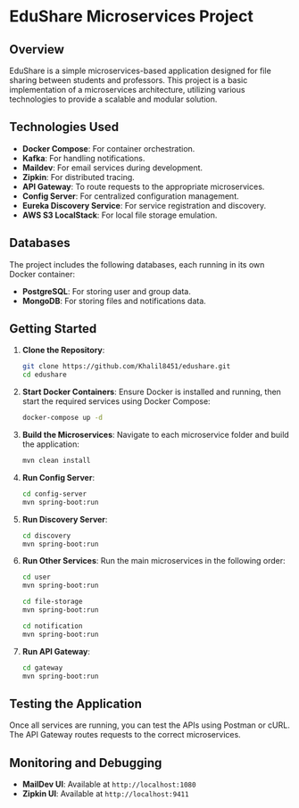 # EduShare Microservices Project

## Overview

EduShare is a simple microservices-based application designed for file sharing between students and professors. This project is a basic implementation of a microservices architecture, utilizing various technologies to provide a scalable and modular solution.

## Technologies Used

- **Docker Compose**: For container orchestration.
- **Kafka**: For handling notifications.
- **Maildev**: For email services during development.
- **Zipkin**: For distributed tracing.
- **API Gateway**: To route requests to the appropriate microservices.
- **Config Server**: For centralized configuration management.
- **Eureka Discovery Service**: For service registration and discovery.
- **AWS S3 LocalStack**: For local file storage emulation.

## Databases

The project includes the following databases, each running in its own Docker container:

- **PostgreSQL**: For storing user and group data.
- **MongoDB**: For storing files and notifications data.

## Getting Started

1. **Clone the Repository**:
   ```bash
   git clone https://github.com/Khalil8451/edushare.git
   cd edushare
   ```

2. **Start Docker Containers**:
   Ensure Docker is installed and running, then start the required services using Docker Compose:
   ```bash
   docker-compose up -d
   ```

3. **Build the Microservices**:
   Navigate to each microservice folder and build the application:
   ```bash
   mvn clean install
   ```

4. **Run Config Server**:
   ```bash
   cd config-server
   mvn spring-boot:run
   ```

5. **Run Discovery Server**:
   ```bash
   cd discovery
   mvn spring-boot:run
   ```

6. **Run Other Services**:
   Run the main microservices in the following order:
   ```bash
   cd user
   mvn spring-boot:run
   ```
   ```bash
   cd file-storage
   mvn spring-boot:run
   ```
   ```bash
   cd notification
   mvn spring-boot:run
   ```

7. **Run API Gateway**:
   ```bash
   cd gateway
   mvn spring-boot:run
   ```

## Testing the Application

Once all services are running, you can test the APIs using Postman or cURL. The API Gateway routes requests to the correct microservices.

## Monitoring and Debugging

- **MailDev UI**: Available at `http://localhost:1080`
- **Zipkin UI**: Available at `http://localhost:9411`
